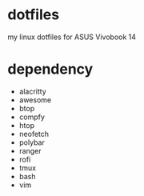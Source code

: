 # dotfiles
my linux dotfiles for ASUS Vivobook 14

# dependency
- alacritty
- awesome
- btop
- compfy
- htop
- neofetch
- polybar
- ranger
- rofi
- tmux
- bash
- vim
